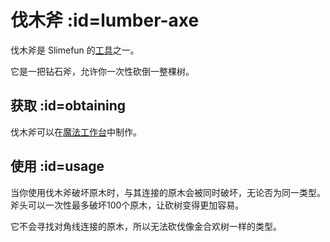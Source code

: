 # 伐木斧 :id=lumber-axe

伐木斧是 Slimefun 的[工具](/Tools)之一。

它是一把钻石斧，允许你一次性砍倒一整棵树。

## 获取 :id=obtaining

伐木斧可以在[魔法工作台](/Magic-Workbench)中制作。

## 使用 :id=usage

当你使用伐木斧破坏原木时，与其连接的原木会被同时破坏，无论否为同一类型。斧头可以一次性最多破坏100个原木，让砍树变得更加容易。

它不会寻找对角线连接的原木，所以无法砍伐像金合欢树一样的类型。
